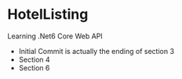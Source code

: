 # HotelListing
 Learning .Net6 Core Web API

 - Initial Commit is actually the ending of section 3
 - Section 4
 - Section 6
